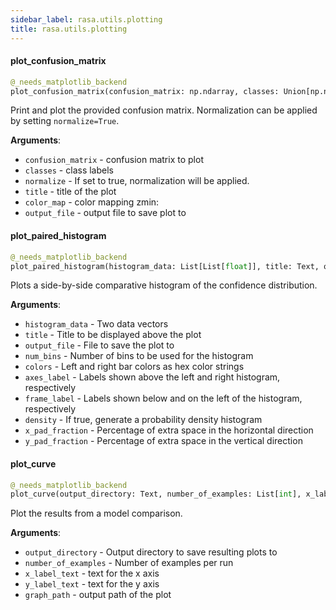 ```yaml
---
sidebar_label: rasa.utils.plotting
title: rasa.utils.plotting
---
```

#### plot\_confusion\_matrix

```python
@_needs_matplotlib_backend
plot_confusion_matrix(confusion_matrix: np.ndarray, classes: Union[np.ndarray, List[Text]], normalize: bool = False, title: Text = "Confusion matrix", color_map: Any = None, zmin: int = 1, output_file: Optional[Text] = None) -> None
```

Print and plot the provided confusion matrix.
Normalization can be applied by setting `normalize=True`.

**Arguments**:

- `confusion_matrix` - confusion matrix to plot
- `classes` - class labels
- `normalize` - If set to true, normalization will be applied.
- `title` - title of the plot
- `color_map` - color mapping
  zmin:
- `output_file` - output file to save plot to

#### plot\_paired\_histogram

```python
@_needs_matplotlib_backend
plot_paired_histogram(histogram_data: List[List[float]], title: Text, output_file: Optional[Text] = None, num_bins: int = 25, colors: Tuple[Text, Text] = ("#009292", "#920000"), axes_label: Tuple[Text, Text] = ("Correct", "Wrong"), frame_label: Tuple[Text, Text] = ("Number of Samples", "Confidence"), density: bool = False, x_pad_fraction: float = 0.05, y_pad_fraction: float = 0.10) -> None
```

Plots a side-by-side comparative histogram of the confidence distribution.

**Arguments**:

- `histogram_data` - Two data vectors
- `title` - Title to be displayed above the plot
- `output_file` - File to save the plot to
- `num_bins` - Number of bins to be used for the histogram
- `colors` - Left and right bar colors as hex color strings
- `axes_label` - Labels shown above the left and right histogram,
  respectively
- `frame_label` - Labels shown below and on the left of the
  histogram, respectively
- `density` - If true, generate a probability density histogram
- `x_pad_fraction` - Percentage of extra space in the horizontal direction
- `y_pad_fraction` - Percentage of extra space in the vertical direction

#### plot\_curve

```python
@_needs_matplotlib_backend
plot_curve(output_directory: Text, number_of_examples: List[int], x_label_text: Text, y_label_text: Text, graph_path: Text) -> None
```

Plot the results from a model comparison.

**Arguments**:

- `output_directory` - Output directory to save resulting plots to
- `number_of_examples` - Number of examples per run
- `x_label_text` - text for the x axis
- `y_label_text` - text for the y axis
- `graph_path` - output path of the plot

